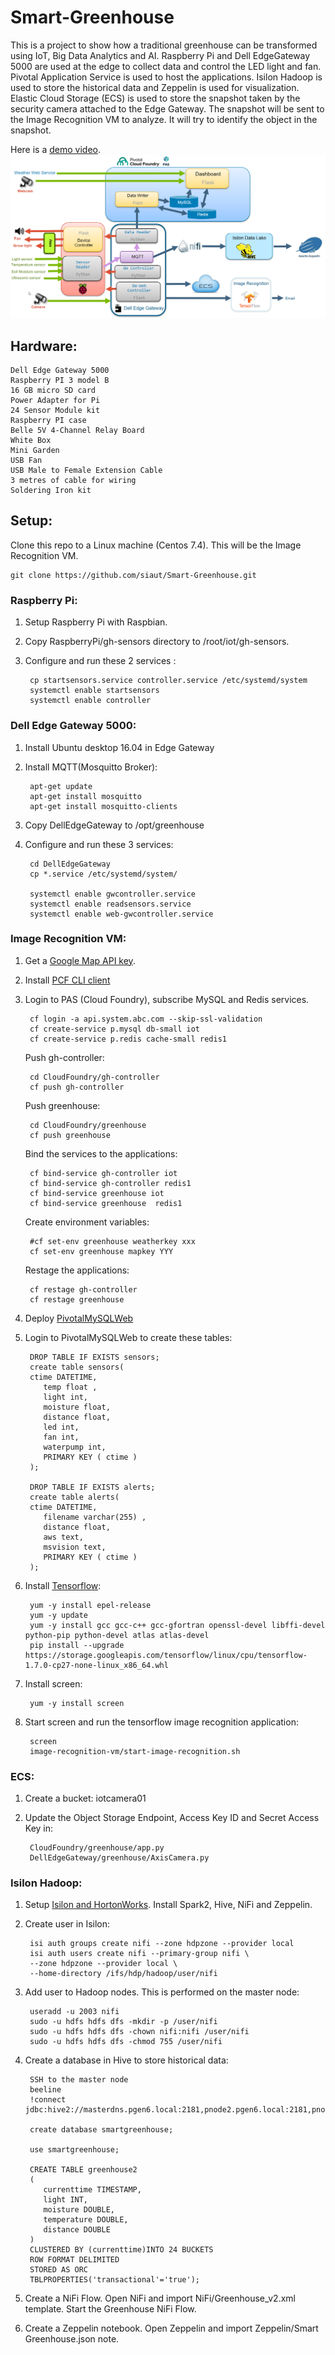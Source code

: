 # Smart-Greenhouse

This is a project to show how a traditional greenhouse can be transformed using IoT, Big Data Analytics and AI. Raspberry Pi and Dell EdgeGateway 5000 are used at the edge to collect data and control the LED light and fan. Pivotal Application Service is used to host the applications. Isilon Hadoop is used to store the historical data and Zeppelin is used for visualization. Elastic Cloud Storage (ECS) is used to store the snapshot taken by the security camera attached to the Edge Gateway. The snapshot will be sent to the Image Recognition VM to analyze. It will try to identify the object in the snapshot.

Here is a [demo video](https://youtu.be/SFN2EIOu6mc).
![Smart Greenhouse Architecture Diagram](/Smart-Greenhouse.png)

## Hardware:

	Dell Edge Gateway 5000
	Raspberry PI 3 model B
	16 GB micro SD card
	Power Adapter for Pi
	24 Sensor Module kit 
	Raspberry PI case
	Belle 5V 4-Channel Relay Board
	White Box
	Mini Garden
	USB Fan
	USB Male to Female Extension Cable
	3 metres of cable for wiring
	Soldering Iron kit

## Setup:
Clone this repo to a Linux machine (Centos 7.4). This will be the Image Recognition VM.

	git clone https://github.com/siaut/Smart-Greenhouse.git 
### Raspberry Pi:
1. Setup Raspberry Pi with Raspbian. 

2. Copy RaspberryPi/gh-sensors directory to /root/iot/gh-sensors.

3. Configure and run these 2 services : 

		cp startsensors.service controller.service /etc/systemd/system
		systemctl enable startsensors
		systemctl enable controller
    
### Dell Edge Gateway 5000:
1. Install Ubuntu desktop 16.04 in Edge Gateway

2. Install MQTT(Mosquitto Broker):

		apt-get update
		apt-get install mosquitto
		apt-get install mosquitto-clients

3. Copy DellEdgeGateway to /opt/greenhouse

4. Configure and run these 3 services:

		cd DellEdgeGateway
		cp *.service /etc/systemd/system/
		
		systemctl enable gwcontroller.service
		systemctl enable readsensors.service
		systemctl enable web-gwcontroller.service

### Image Recognition VM:
1. Get a [Google Map API key](https://developers.google.com/maps/documentation/javascript/get-api-key).

2. Install [PCF CLI client](https://docs.pivotal.io/pivotalcf/2-3/cf-cli/install-go-cli.html)

3. Login to PAS (Cloud Foundry), subscribe MySQL and Redis services.
	
		cf login -a api.system.abc.com --skip-ssl-validation
		cf create-service p.mysql db-small iot
 		cf create-service p.redis cache-small redis1
    
   Push gh-controller:
   
   		cd CloudFoundry/gh-controller
   		cf push gh-controller
   
   Push greenhouse:
   
   		cd CloudFoundry/greenhouse
   		cf push greenhouse
    
   Bind the services to the applications:    
   
		cf bind-service gh-controller iot
		cf bind-service gh-controller redis1
   		cf bind-service greenhouse iot
		cf bind-service greenhouse  redis1

   Create environment variables:
   
 		#cf set-env greenhouse weatherkey xxx
		cf set-env greenhouse mapkey YYY
    
   Restage the applications:
   
		cf restage gh-controller
		cf restage greenhouse
		
4. Deploy [PivotalMySQLWeb](https://github.com/pivotal-cf/PivotalMySQLWeb)
5. Login to PivotalMySQLWeb to create these tables:
	

		DROP TABLE IF EXISTS sensors;
		create table sensors(
		ctime DATETIME,
		   temp float ,
		   light int,
		   moisture float,      
		   distance float,
		   led int,
		   fan int,
		   waterpump int,   
		   PRIMARY KEY ( ctime )
		);

		DROP TABLE IF EXISTS alerts;
		create table alerts(
		ctime DATETIME,
		   filename varchar(255) ,
		   distance float,
		   aws text,
		   msvision text,   
		   PRIMARY KEY ( ctime )
		);

6. Install [Tensorflow](https://www.tensorflow.org/install):

		yum -y install epel-release
		yum -y update
		yum -y install gcc gcc-c++ gcc-gfortran openssl-devel libffi-devel python-pip python-devel atlas atlas-devel
		pip install --upgrade https://storage.googleapis.com/tensorflow/linux/cpu/tensorflow-1.7.0-cp27-none-linux_x86_64.whl
				
7. Install screen:

		yum -y install screen
		
8. Start screen and run the tensorflow image recognition application:

		screen
		image-recognition-vm/start-image-recognition.sh

### ECS:
1. Create a bucket: iotcamera01
2. Update the Object Storage Endpoint, Access Key ID and Secret Access Key in:

		CloudFoundry/greenhouse/app.py
		DellEdgeGateway/greenhouse/AxisCamera.py
		
### Isilon Hadoop:
1. Setup [Isilon and HortonWorks](https://www.emc.com/collateral/TechnicalDocument/docu71396.pdf).
Install Spark2, Hive, NiFi and Zeppelin.

2. Create user in Isilon:

		isi auth groups create nifi --zone hdpzone --provider local
		isi auth users create nifi --primary-group nifi \
		--zone hdpzone --provider local \
		--home-directory /ifs/hdp/hadoop/user/nifi

3. Add user to Hadoop nodes. This is performed on the master node:

		useradd -u 2003 nifi
		sudo -u hdfs hdfs dfs -mkdir -p /user/nifi
		sudo -u hdfs hdfs dfs -chown nifi:nifi /user/nifi
		sudo -u hdfs hdfs dfs -chmod 755 /user/nifi

4. Create a database in Hive to store historical data:

		SSH to the master node
		beeline
		!connect jdbc:hive2://masterdns.pgen6.local:2181,pnode2.pgen6.local:2181,pnode1.pgen6.local:2181/;serviceDiscoveryMode=zooKeeper;zooKeeperNamespace=hiveserver2
		
		create database smartgreenhouse;

		use smartgreenhouse;

		CREATE TABLE greenhouse2
		(
		   currenttime TIMESTAMP,
		   light INT,
		   moisture DOUBLE,
		   temperature DOUBLE,
		   distance DOUBLE
		)
		CLUSTERED BY (currenttime)INTO 24 BUCKETS
		ROW FORMAT DELIMITED
		STORED AS ORC 
		TBLPROPERTIES('transactional'='true');
		
5. Create a NiFi Flow.	Open NiFi and import NiFi/Greenhouse_v2.xml template. 
Start the Greenhouse NiFi Flow.
6. Create a Zeppelin notebook. Open Zeppelin and import Zeppelin/Smart Greenhouse.json note.
